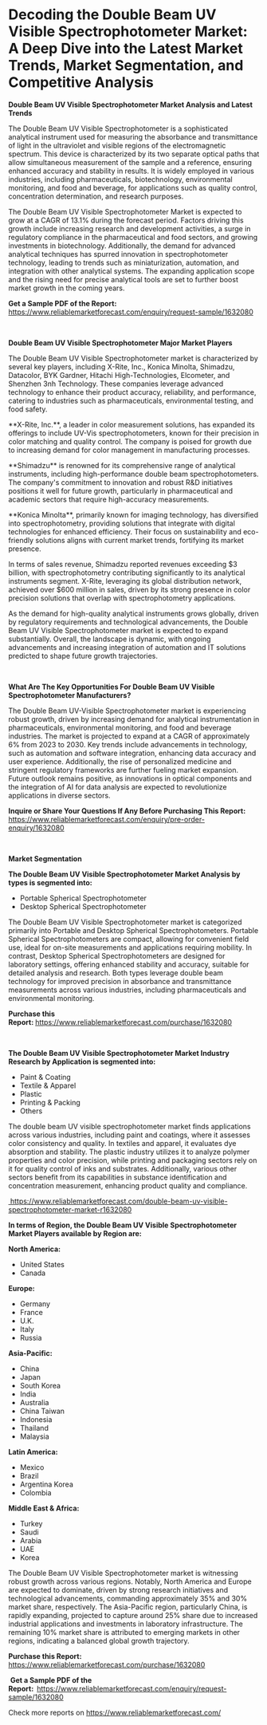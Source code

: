 <p><h1>Decoding the Double Beam UV Visible Spectrophotometer Market: A Deep Dive into the Latest Market Trends, Market Segmentation, and Competitive Analysis</h1></p><p><strong>Double Beam UV Visible Spectrophotometer Market Analysis and Latest Trends</strong></p>
<p><p>The Double Beam UV Visible Spectrophotometer is a sophisticated analytical instrument used for measuring the absorbance and transmittance of light in the ultraviolet and visible regions of the electromagnetic spectrum. This device is characterized by its two separate optical paths that allow simultaneous measurement of the sample and a reference, ensuring enhanced accuracy and stability in results. It is widely employed in various industries, including pharmaceuticals, biotechnology, environmental monitoring, and food and beverage, for applications such as quality control, concentration determination, and research purposes.</p><p>The Double Beam UV Visible Spectrophotometer Market is expected to grow at a CAGR of 13.1% during the forecast period. Factors driving this growth include increasing research and development activities, a surge in regulatory compliance in the pharmaceutical and food sectors, and growing investments in biotechnology. Additionally, the demand for advanced analytical techniques has spurred innovation in spectrophotometer technology, leading to trends such as miniaturization, automation, and integration with other analytical systems. The expanding application scope and the rising need for precise analytical tools are set to further boost market growth in the coming years.</p></p>
<p><strong>Get a Sample PDF of the Report:&nbsp;</strong> <a href="https://www.reliablemarketforecast.com/enquiry/request-sample/1632080?utm_campaign=3310&utm_medium=2&utm_source=Github&utm_content=ia&utm_term=30032025&utm_id=double-beam-uv-visible-spectrophotometer">https://www.reliablemarketforecast.com/enquiry/request-sample/1632080</a></p>
<p>&nbsp;</p>
<p><strong>Double Beam UV Visible Spectrophotometer Major Market Players</strong></p>
<p><p>The Double Beam UV Visible Spectrophotometer market is characterized by several key players, including X-Rite, Inc., Konica Minolta, Shimadzu, Datacolor, BYK Gardner, Hitachi High-Technologies, Elcometer, and Shenzhen 3nh Technology. These companies leverage advanced technology to enhance their product accuracy, reliability, and performance, catering to industries such as pharmaceuticals, environmental testing, and food safety.</p><p>**X-Rite, Inc.**, a leader in color measurement solutions, has expanded its offerings to include UV-Vis spectrophotometers, known for their precision in color matching and quality control. The company is poised for growth due to increasing demand for color management in manufacturing processes.</p><p>**Shimadzu** is renowned for its comprehensive range of analytical instruments, including high-performance double beam spectrophotometers. The company's commitment to innovation and robust R&D initiatives positions it well for future growth, particularly in pharmaceutical and academic sectors that require high-accuracy measurements.</p><p>**Konica Minolta**, primarily known for imaging technology, has diversified into spectrophotometry, providing solutions that integrate with digital technologies for enhanced efficiency. Their focus on sustainability and eco-friendly solutions aligns with current market trends, fortifying its market presence.</p><p>In terms of sales revenue, Shimadzu reported revenues exceeding $3 billion, with spectrophotometry contributing significantly to its analytical instruments segment. X-Rite, leveraging its global distribution network, achieved over $600 million in sales, driven by its strong presence in color precision solutions that overlap with spectrophotometry applications.</p><p>As the demand for high-quality analytical instruments grows globally, driven by regulatory requirements and technological advancements, the Double Beam UV Visible Spectrophotometer market is expected to expand substantially. Overall, the landscape is dynamic, with ongoing advancements and increasing integration of automation and IT solutions predicted to shape future growth trajectories.</p></p>
<p>&nbsp;</p>
<p><strong>What Are The Key Opportunities For Double Beam UV Visible Spectrophotometer Manufacturers?</strong></p>
<p><p>The Double Beam UV-Visible Spectrophotometer market is experiencing robust growth, driven by increasing demand for analytical instrumentation in pharmaceuticals, environmental monitoring, and food and beverage industries. The market is projected to expand at a CAGR of approximately 6% from 2023 to 2030. Key trends include advancements in technology, such as automation and software integration, enhancing data accuracy and user experience. Additionally, the rise of personalized medicine and stringent regulatory frameworks are further fueling market expansion. Future outlook remains positive, as innovations in optical components and the integration of AI for data analysis are expected to revolutionize applications in diverse sectors.</p></p>
<p><strong>Inquire or Share Your Questions If Any Before Purchasing This Report:</strong> <a href="https://www.reliablemarketforecast.com/enquiry/pre-order-enquiry/1632080?utm_campaign=3310&utm_medium=2&utm_source=Github&utm_content=ia&utm_term=30032025&utm_id=double-beam-uv-visible-spectrophotometer">https://www.reliablemarketforecast.com/enquiry/pre-order-enquiry/1632080</a></p>
<p>&nbsp;</p>
<p><strong>Market Segmentation</strong></p>
<p><strong>The Double Beam UV Visible Spectrophotometer Market Analysis by types is segmented into:</strong></p>
<p><ul><li>Portable Spherical Spectrophotometer</li><li>Desktop Spherical Spectrophotometer</li></ul></p>
<p><p>The Double Beam UV Visible Spectrophotometer market is categorized primarily into Portable and Desktop Spherical Spectrophotometers. Portable Spherical Spectrophotometers are compact, allowing for convenient field use, ideal for on-site measurements and applications requiring mobility. In contrast, Desktop Spherical Spectrophotometers are designed for laboratory settings, offering enhanced stability and accuracy, suitable for detailed analysis and research. Both types leverage double beam technology for improved precision in absorbance and transmittance measurements across various industries, including pharmaceuticals and environmental monitoring.</p></p>
<p><strong>Purchase this Report:&nbsp;</strong><a href="https://www.reliablemarketforecast.com/purchase/1632080?utm_campaign=3310&utm_medium=2&utm_source=Github&utm_content=ia&utm_term=30032025&utm_id=double-beam-uv-visible-spectrophotometer">https://www.reliablemarketforecast.com/purchase/1632080</a></p>
<p>&nbsp;</p>
<p><strong>The Double Beam UV Visible Spectrophotometer Market Industry Research by Application is segmented into:</strong></p>
<p><ul><li>Paint & Coating</li><li>Textile & Apparel</li><li>Plastic</li><li>Printing & Packing</li><li>Others</li></ul></p>
<p><p>The double beam UV visible spectrophotometer market finds applications across various industries, including paint and coatings, where it assesses color consistency and quality. In textiles and apparel, it evaluates dye absorption and stability. The plastic industry utilizes it to analyze polymer properties and color precision, while printing and packaging sectors rely on it for quality control of inks and substrates. Additionally, various other sectors benefit from its capabilities in substance identification and concentration measurement, enhancing product quality and compliance.</p></p>
<p><a href="https://www.reliablemarketforecast.com/double-beam-uv-visible-spectrophotometer-market-r1632080?utm_campaign=3310&utm_medium=2&utm_source=Github&utm_content=ia&utm_term=30032025&utm_id=double-beam-uv-visible-spectrophotometer">&nbsp;https://www.reliablemarketforecast.com/double-beam-uv-visible-spectrophotometer-market-r1632080</a></p>
<p><strong>In terms of Region, the Double Beam UV Visible Spectrophotometer Market Players available by Region are:</strong></p>
<p>
    <p> <strong> North America: </strong>
        <ul>
            <li>United States</li>
            <li>Canada</li>
        </ul>
        </p> 
    <p> <strong> Europe: </strong>
        <ul>
            <li>Germany</li>
            <li>France</li>
            <li>U.K.</li>
            <li>Italy</li>
            <li>Russia</li>
        </ul>
        </p> 
    <p> <strong> Asia-Pacific: </strong>
        <ul>
            <li>China</li>
            <li>Japan</li>
            <li>South Korea</li>
            <li>India</li>
            <li>Australia</li>
            <li>China Taiwan</li>
            <li>Indonesia</li>
            <li>Thailand</li>
            <li>Malaysia</li>
        </ul>
        </p> 
    <p> <strong> Latin America: </strong>
        <ul>
            <li>Mexico</li>
            <li>Brazil</li>
            <li>Argentina Korea</li>
            <li>Colombia</li>
        </ul>
        </p> 
    <p> <strong> Middle East & Africa: </strong>
        <ul>
            <li>Turkey</li>
            <li>Saudi</li>
            <li>Arabia</li>
            <li>UAE</li>
            <li>Korea</li>
        </ul>
    </p>
    </p>
<p><p>The Double Beam UV Visible Spectrophotometer market is witnessing robust growth across various regions. Notably, North America and Europe are expected to dominate, driven by strong research initiatives and technological advancements, commanding approximately 35% and 30% market share, respectively. The Asia-Pacific region, particularly China, is rapidly expanding, projected to capture around 25% share due to increased industrial applications and investments in laboratory infrastructure. The remaining 10% market share is attributed to emerging markets in other regions, indicating a balanced global growth trajectory.</p></p>
<p><strong>Purchase this Report: </strong><a href="https://www.reliablemarketforecast.com/purchase/1632080?utm_campaign=3310&utm_medium=2&utm_source=Github&utm_content=ia&utm_term=30032025&utm_id=double-beam-uv-visible-spectrophotometer">https://www.reliablemarketforecast.com/purchase/1632080</a></p>
<p>&nbsp;<strong>Get a Sample PDF of the Report:&nbsp;&nbsp;</strong><a href="https://www.reliablemarketforecast.com/enquiry/request-sample/1632080?utm_campaign=3310&utm_medium=2&utm_source=Github&utm_content=ia&utm_term=30032025&utm_id=double-beam-uv-visible-spectrophotometer">https://www.reliablemarketforecast.com/enquiry/request-sample/1632080</a></p>
<p><strong></strong></p>
<p>Check more reports on <a href="https://www.reliablemarketforecast.com/?utm_campaign=3310&utm_medium=2&utm_source=Github&utm_content=ia&utm_term=30032025&utm_id=double-beam-uv-visible-spectrophotometer">https://www.reliablemarketforecast.com/</a></p>